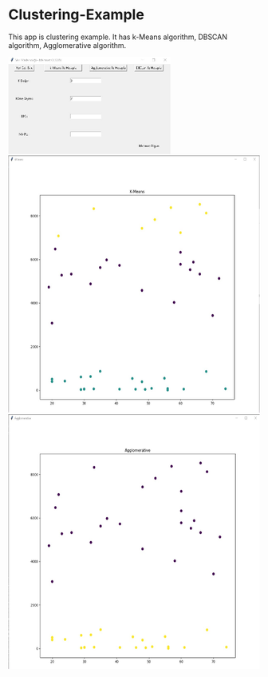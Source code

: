 # Clustering-Example
This app is clustering example.  It has k-Means algorithm, DBSCAN algorithm, Agglomerative algorithm.

<img src="https://github.com/mehmetolg/Clustering-Example/blob/master/Images/mainscreen.jpg" width="325" height="195">
<img src="https://github.com/mehmetolg/Clustering-Example/blob/master/Images/kmeans.jpg" width="601" height="515">
<img src="https://github.com/mehmetolg/Clustering-Example/blob/master/Images/agglomerative.jpg" width="600" height="510">
